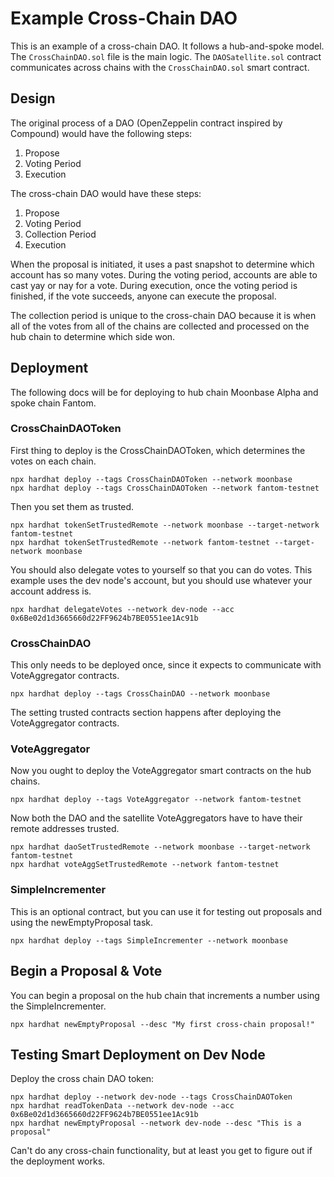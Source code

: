 # Example Cross-Chain DAO
This is an example of a cross-chain DAO. It follows a hub-and-spoke model.  
The `CrossChainDAO.sol` file is the main logic. The `DAOSatellite.sol` contract communicates across chains with the `CrossChainDAO.sol` smart contract.  

## Design
The original process of a DAO (OpenZeppelin contract inspired by Compound) would have the following steps:  
1. Propose
2. Voting Period
3. Execution  

The cross-chain DAO would have these steps:  
1. Propose
2. Voting Period
3. Collection Period
4. Execution

When the proposal is initiated, it uses a past snapshot to determine which account has so many votes. During the voting period, accounts are able to cast yay or nay for a vote. During execution, once the voting period is finished, if the vote succeeds, anyone can execute the proposal.  

The collection period is unique to the cross-chain DAO because it is when all of the votes from all of the chains are collected and processed on the hub chain to determine which side won.  

## Deployment
The following docs will be for deploying to hub chain Moonbase Alpha and spoke chain Fantom.

### CrossChainDAOToken
First thing to deploy is the CrossChainDAOToken, which determines the votes on each chain.  

```
npx hardhat deploy --tags CrossChainDAOToken --network moonbase
npx hardhat deploy --tags CrossChainDAOToken --network fantom-testnet
```

Then you set them as trusted.

```
npx hardhat tokenSetTrustedRemote --network moonbase --target-network fantom-testnet
npx hardhat tokenSetTrustedRemote --network fantom-testnet --target-network moonbase
```

You should also delegate votes to yourself so that you can do votes. This example uses the dev node's account,
but you should use whatever your account address is.  

```
npx hardhat delegateVotes --network dev-node --acc 0x6Be02d1d3665660d22FF9624b7BE0551ee1Ac91b
```

### CrossChainDAO
This only needs to be deployed once, since it expects to communicate with VoteAggregator contracts.  

```
npx hardhat deploy --tags CrossChainDAO --network moonbase
```

The setting trusted contracts section happens after deploying the VoteAggregator contracts.  

### VoteAggregator
Now you ought to deploy the VoteAggregator smart contracts on the hub chains.  

```
npx hardhat deploy --tags VoteAggregator --network fantom-testnet
```

Now both the DAO and the satellite VoteAggregators have to have their remote addresses trusted.  

```
npx hardhat daoSetTrustedRemote --network moonbase --target-network fantom-testnet
npx hardhat voteAggSetTrustedRemote --network fantom-testnet
```

### SimpleIncrementer
This is an optional contract, but you can use it for testing out proposals and using the newEmptyProposal task.  

```
npx hardhat deploy --tags SimpleIncrementer --network moonbase
```

## Begin a Proposal & Vote
You can begin a proposal on the hub chain that increments a number using the SimpleIncrementer.  

```
npx hardhat newEmptyProposal --desc "My first cross-chain proposal!"
```

## Testing Smart Deployment on Dev Node
Deploy the cross chain DAO token:
```
npx hardhat deploy --network dev-node --tags CrossChainDAOToken
npx hardhat readTokenData --network dev-node --acc 0x6Be02d1d3665660d22FF9624b7BE0551ee1Ac91b
npx hardhat newEmptyProposal --network dev-node --desc "This is a proposal"
```

Can't do any cross-chain functionality, but at least you get to figure out if the deployment works.